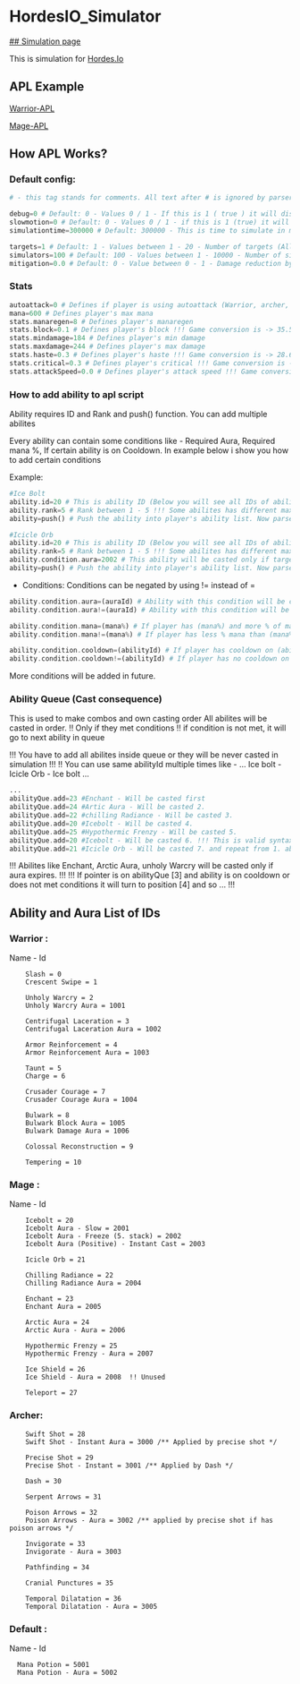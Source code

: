 # HordesIO_Simulator

<a href="https://quentis.itch.io/testing-hordesiosim"> ## Simulation page </a>

This is simulation for <a href="https://hordes.io"> Hordes.Io </a>

## APL Example

[Warrior-APL](https://github.com/Quentis/HordesIO_Simulator/blob/master/warrior.siml)

[Mage-APL](https://github.com/Quentis/HordesIO_Simulator/blob/master/mage.siml)


## How APL Works? 

### Default config: 

```php
# - this tag stands for comments. All text after # is ignored by parser at the line.

debug=0 # Default: 0 - Values 0 / 1 - If this is 1 ( true ) it will display debug text (simulation combat log)
slowmotion=0 # Default: 0 - Values 0 / 1 - if this is 1 (true) it will simulate game in real time
simulationtime=300000 # Default: 300000 - This is time to simulate in miliseconds

targets=1 # Default: 1 - Values between 1 - 20 - Number of targets (All AoE abilites will always hits all targets !!! Some AoE Abilites has limited max targets)
simulators=100 # Default: 100 - Values between 1 - 10000 - Number of simulators. Higher value will provide more precise results. !!!(More simulators can increase process time)
mitigation=0.0 # Default: 0 - Value between 0 - 1 - Damage reduction by % this is replace for target's defense
```

### Stats

```php
autoattack=0 # Defines if player is using autoattack (Warrior, archer, shaman) Mage is exception
mana=600 # Defines player's max mana
stats.manaregen=8 # Defines player's manaregen
stats.block=0.1 # Defines player's block !!! Game conversion is -> 35.5% block => 0.355 !!! 
stats.mindamage=184 # Defines player's min damage
stats.maxdamage=244 # Defines player's max damage
stats.haste=0.3 # Defines player's haste !!! Game conversion is -> 28.6% haste => 0.286 !!! 
stats.critical=0.3 # Defines player's critical !!! Game conversion is -> 20% critical => 0.20 !!! 
stats.attackSpeed=0.0 # Defines player's attack speed !!! Game conversion is -> 34 attack speed => 0.34 !!! 
```

### How to add ability to apl script
Ability requires ID and Rank and push() function. You can add multiple abilites

Every ability can contain some conditions like - Required Aura, Required mana %, If certain ability is on Cooldown. In example below i show you how to add certain conditions

Example: 
```php
#Ice Bolt
ability.id=20 # This is ability ID (Below you will see all IDs of abilites and auras)
ability.rank=5 # Rank between 1 - 5 !!! Some abilites has different max rank !!!
ability=push() # Push the ability into player's ability list. Now parser is looking for another ability

#Icicle Orb
ability.id=20 # This is ability ID (Below you will see all IDs of abilites and auras)
ability.rank=5 # Rank between 1 - 5 !!! Some abilites has different max rank !!!
ability.condition.aura=2002 # This ability will be casted only if target has aura 2002 => Ice bolt's freeze
ability=push() # Push the ability into player's ability list. Now parser is looking for another ability
```

- Conditions:
Conditions can be negated by using != instead of =
```php
ability.condition.aura=(auraId) # Ability with this condition will be casted only if target has aura (auraId)
ability.condition.aura!=(auraId) # Ability with this condition will be not casted if target has aura (auraId)

ability.condition.mana=(mana%) # If player has (mana%) and more % of mana
ability.condition.mana!=(mana%) # If player has less % mana than (mana%)

ability.condition.cooldown=(abilityId) # If player has cooldown on (abilityId) this ability will be casted
ability.condition.cooldown!=(abilityId) # If player has no cooldown on (abilityId) this ability will be casted
```
More conditions will be added in future.

### Ability Queue (Cast consequence)
This is used to make combos and own casting order
All abilites will be casted in order. !! Only if they met conditions !! if condition is not met, it will go to next ability in queue

!!! You have to add all abilites inside queue or they will be never casted in simulation !!!
!! You can use same abilityId multiple times like - ... Ice bolt - Icicle Orb - Ice bolt ...
```php
...
abilityQue.add=23 #Enchant - Will be casted first
abilityQue.add=24 #Artic Aura - Will be casted 2.
abilityQue.add=22 #chilling Radiance - Will be casted 3.
abilityQue.add=20 #Icebolt - Will be casted 4.
abilityQue.add=25 #Hypothermic Frenzy - Will be casted 5.
abilityQue.add=20 #Icebolt - Will be casted 6. !!! This is valid syntax
abilityQue.add=21 #Icicle Orb - Will be casted 7. and repeat from 1. ability (enchant)

```

!!! Abilites like Enchant, Arctic Aura, unholy Warcry will be casted only if aura expires. !!!
!!! If pointer is on abilityQue [3] and ability is on cooldown or does not met conditions it will turn to position [4] and so ... !!!

## Ability and Aura List of IDs

### Warrior :
Name - Id 
```code
    Slash = 0
    Crescent Swipe = 1
    
    Unholy Warcry = 2
    Unholy Warcry Aura = 1001
    
    Centrifugal Laceration = 3
    Centrifugal Laceration Aura = 1002

    Armor Reinforcement = 4
    Armor Reinforcement Aura = 1003

    Taunt = 5
    Charge = 6
    
    Crusader Courage = 7
    Crusader Courage Aura = 1004

    Bulwark = 8
    Bulwark Block Aura = 1005
    Bulwark Damage Aura = 1006

    Colossal Reconstruction = 9
    
    Tempering = 10
```

### Mage :
Name - Id 
```code
    Icebolt = 20
    Icebolt Aura - Slow = 2001
    Icebolt Aura - Freeze (5. stack) = 2002
    Icebolt Aura (Positive) - Instant Cast = 2003

    Icicle Orb = 21

    Chilling Radiance = 22
    Chilling Radiance Aura = 2004

    Enchant = 23
    Enchant Aura = 2005

    Arctic Aura = 24
    Arctic Aura - Aura = 2006

    Hypothermic Frenzy = 25
    Hypothermic Frenzy - Aura = 2007

    Ice Shield = 26
    Ice Shield - Aura = 2008  !! Unused

    Teleport = 27
```

### Archer: 
```code
    Swift Shot = 28
    Swift Shot - Instant Aura = 3000 /** Applied by precise shot */

    Precise Shot = 29
    Precise Shot - Instant = 3001 /** Applied by Dash */

    Dash = 30

    Serpent Arrows = 31

    Poison Arrows = 32
    Poison Arrows - Aura = 3002 /** applied by precise shot if has poison arrows */

    Invigorate = 33
    Invigorate - Aura = 3003

    Pathfinding = 34

    Cranial Punctures = 35

    Temporal Dilatation = 36
    Temporal Dilatation - Aura = 3005
```

### Default :
Name - Id
```code
  Mana Potion = 5001
  Mana Potion - Aura = 5002
```